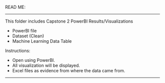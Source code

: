 READ ME: 

--------------------------------------------------------------
This folder includes Capstone 2 PowerBI Results/Visualizations

- PowerBI file
- Dataset (Clean)
- Machine Learning Data Table

Instructions: 
- Open using PowerBI.
- All visualization will be displayed.
- Excel files as evidence from where the data came from. 
--------------------------------------------------------------
